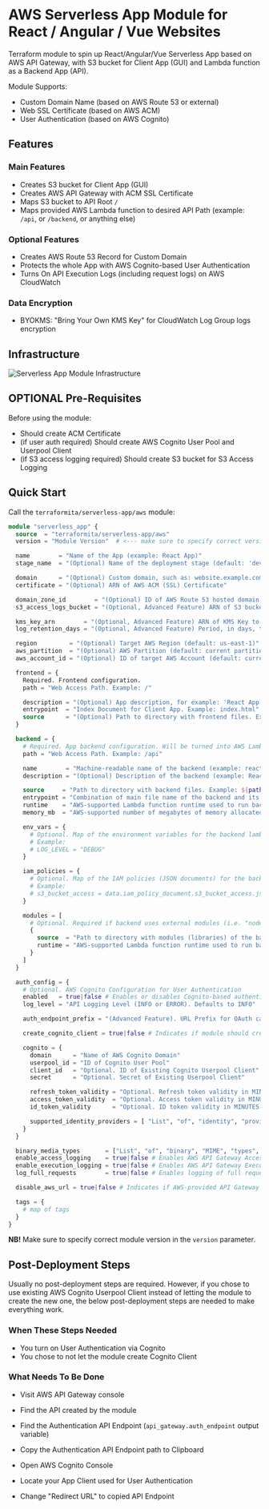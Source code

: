 # AWS Serverless App Module for React / Angular / Vue Websites
Terraform module to spin up React/Angular/Vue Serverless App based on AWS API Gateway, with S3 bucket for Client App (GUI) and Lambda function as a Backend App (API).

Module Supports:
- Custom Domain Name (based on AWS Route 53 or external)
- Web SSL Certificate (based on AWS ACM)
- User Authentication (based on AWS Cognito)

## Features
### Main Features
- Creates S3 bucket for Client App (GUI)
- Creates AWS API Gateway with ACM SSL Certificate
- Maps S3 bucket to API Root `/`
- Maps provided AWS Lambda function to desired API Path (example: `/api`, or `/backend`, or anything else)

### Optional Features
- Creates AWS Route 53 Record for Custom Domain
- Protects the whole App with AWS Cognito-based User Authentication
- Turns On API Execution Logs (including request logs) on AWS CloudWatch

### Data Encryption
- BYOKMS: "Bring Your Own KMS Key" for CloudWatch Log Group logs encryption

## Infrastructure
![Serverless App Module Infrastructure](https://user-images.githubusercontent.com/1422584/156475917-9bc87d9d-d656-480a-959e-9da2836568e3.png)

## OPTIONAL Pre-Requisites
Before using the module:
- Should create ACM Certificate
- (if user auth required) Should create AWS Cognito User Pool and Userpool Client
- (if S3 access logging required) Should create S3 bucket for S3 Access Logging

## Quick Start

Call the `terraformita/serverless-app/aws` module:

```terraform
module "serverless_app" {
  source  = "terraformita/serverless-app/aws"
  version = "Module Version"  # <--- make sure to specify correct version

  name        = "Name of the App (example: React App)"
  stage_name  = "(Optional) Name of the deployment stage (default: 'dev')"

  domain      = "(Optional) Custom domain, such as: website.example.com"
  certificate = "(Optional) ARN of AWS ACM (SSL) Certificate"

  domain_zone_id        = "(Optional) ID of AWS Route 53 hosted domain zone"
  s3_access_logs_bucket = "(Optional, Advanced Feature) ARN of S3 bucket used for S3 Access Logging"

  kms_key_arn        = "(Optional, Advanced Feature) ARN of KMS Key to encrypt CloudWatch logs"
  log_retention_days = "(Optional, Advanced Feature) Period, in days, to store App access logs in CloudWatch. Defaults to 7"

  region         = "(Optional) Target AWS Region (default: us-east-1)"
  aws_partition  = "(Optional) AWS Partition (default: current partition)"
  aws_account_id = "(Optional) ID of target AWS Account (default: current Account ID)"

  frontend = {
    Required. Frontend configuration.
    path = "Web Access Path. Example: /"

    description = "(Optional) App description, for example: 'React App Frontend'"
    entrypoint  = "Index Document for Client App. Example: index.html"
    source      = "(Optional) Path to directory with frontend files. Example: ${path.module}/frontend"
  }

  backend = {
    # Required. App backend configuration. Will be turned into AWS Lambda function.  
    path = "Web Access Path. Example: /api"

    name        = "Machine-readable name of the backend (example: react-app-backend)"
    description = "(Optional) Description of the backend (example: React App Backend)"

    source     = "Path to directory with backend files. Example: ${path.module}/backend"
    entrypoint = "Combination of main file name of the backend and its entry function (example: index.handler, where 'index' refers to 'index.js' and 'handler' is a function declared within 'index.js')."
    runtime    = "AWS-supported Lambda function runtime used to run backend"
    memory_mb  = "AWS-supported number of megabytes of memory allocated for the backend Lambda function"

    env_vars = {
      # Optional. Map of the environment variables for the backend lambda function
      # Example:
      # LOG_LEVEL = "DEBUG"
    }

    iam_policies = {
      # Optional. Map of the IAM policies (JSON documents) for the backend lambda function
      # Example:
      # s3_bucket_access = data.iam_policy_document.s3_bucket_access.json
    }

    modules = [
      # Optional. Required if backend uses external modules (i.e. "node_modules" in case of nodejs)
      {
        source  = "Path to directory with modules (libraries) of the backend. Example: ${path.module}/backend"
        runtime = "AWS-supported Lambda function runtime used to run backend"
      }
    ]
  }

  auth_config = {
    # Optional. AWS Cognito Configuration for User Authentication
    enabled   = true|false # Enables or disables Cognito-based authentication
    log_level = "API Logging Level (INFO or ERROR). Defaults to INFO"

    auth_endpoint_prefix = "(Advanced Feature). URL Prefix for OAuth callback endpoint. Defaults to: cognito-idp-response"

    create_cognito_client = true|false # Indicates if module should create Cognito Client for user authentication. Defaults to true.

    cognito = {
      domain      = "Name of AWS Cognito Domain"
      userpool_id = "ID of Cognito User Pool"
      client_id   = "Optional. ID of Existing Cognito Userpool Client"
      secret      = "Optional. Secret of Existing Userpool Client"

      refresh_token_validity = "Optional. Refresh token validity in MINUTES. Defaults to 1440 (24 hrs)"
      access_token_validity  = "Optional. Access token validity in MINUTES. Defaults to 60 (1 hr)"
      id_token_validity      = "Optional. ID token validity in MINUTES. Defaults to 60 (1 hr)"

      supported_identity_providers = [ "List", "of", "identity", "providers", "supported", "by", "the", "client" ]
    }
  }

  binary_media_types       = ["List", "of", "binary", "MIME", "types", "Defaults", "to", "*/*"]
  enable_access_logging    = true|false # Enables AWS API Gateway Access Logging. Defaults to true.
  enable_execution_logging = true|false # Enables AWS API Gateway Execution Logging. Defaults to true.
  log_full_requests        = true|false # Enables logging of full requests (payloads). Defaults to false.

  disable_aws_url = true|false # Indicates if AWS-provided API Gateway URL should be disabled. Defaults to false

  tags = {
    # map of tags
  }
}
```

**NB!** Make sure to specify correct module version in the `version` parameter.

## Post-Deployment Steps

Usually no post-deployment steps are required. However, if you chose to use existing AWS Cognito Userpool Client instead of letting the module to create the new one, the below post-deployment steps are needed to make everything work.

### When These Steps Needed

- You turn on User Authentication via Cognito
- You chose to not let the module create Cognito Client

### What Needs To Be Done
- Visit AWS API Gateway console
- Find the API created by the module
- Find the Authentication API Endpoint (`api_gateway.auth_endpoint` output variable)
- Copy the Authentication API Endpoint path to Clipboard

- Open AWS Cognito Console
- Locate your App Client used for User Authentication
- Change "Redirect URL" to copied API Endpoint
